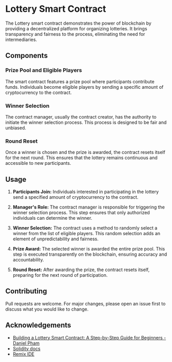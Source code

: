 # Lottery Smart Contract
The Lottery smart contract demonstrates the power of blockchain by providing a decentralized platform for organizing lotteries. It brings transparency and fairness to the process, eliminating the need for intermediaries.

## Components
### Prize Pool and Eligible Players
The smart contract features a prize pool where participants contribute funds. Individuals become eligible players by sending a specific amount of cryptocurrency to the contract.

### Winner Selection
The contract manager, usually the contract creator, has the authority to initiate the winner selection process. This process is designed to be fair and unbiased.

### Round Reset
Once a winner is chosen and the prize is awarded, the contract resets itself for the next round. This ensures that the lottery remains continuous and accessible to new participants.

## Usage
1. **Participants Join:** Individuals interested in participating in the lottery send a specified amount of cryptocurrency to the contract.

2. **Manager's Role:** The contract manager is responsible for triggering the winner selection process. This step ensures that only authorized individuals can determine the winner.

3. **Winner Selection:** The contract uses a method to randomly select a winner from the list of eligible players. This random selection adds an element of unpredictability and fairness.

4. **Prize Award:** The selected winner is awarded the entire prize pool. This step is executed transparently on the blockchain, ensuring accuracy and accountability.

5. **Round Reset:** After awarding the prize, the contract resets itself, preparing for the next round of participation.

## Contributing
Pull requests are welcome. For major changes, please open an issue first to discuss what you would like to change.

## Acknowledgements
- [Building a Lottery Smart Contract: A Step-by-Step Guide for Beginners - Daniel Pham](https://medium.com/coinmonks/building-a-lottery-smart-contract-a-step-by-step-guide-for-beginners-7607620f08c9)
- [Solidity docs](https://docs.soliditylang.org/en/v0.8.21/)
- [Remix IDE](https://remix.ethereum.org/)
